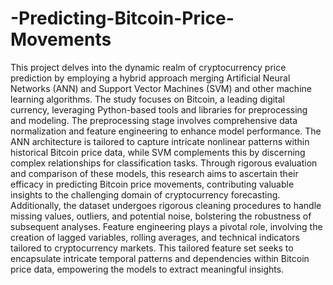 # -Predicting-Bitcoin-Price-Movements
This project delves into the dynamic realm of cryptocurrency price prediction by
employing a hybrid approach merging Artificial Neural Networks (ANN) and
Support Vector Machines (SVM) and other machine learning algorithms. The study
focuses on Bitcoin, a leading digital currency, leveraging Python-based tools and
libraries for preprocessing and modeling. The preprocessing stage involves
comprehensive data normalization and feature engineering to enhance model
performance. The ANN architecture is tailored to capture intricate nonlinear
patterns within historical Bitcoin price data, while SVM complements this by
discerning complex relationships for classification tasks. Through rigorous
evaluation and comparison of these models, this research aims to ascertain their
efficacy in predicting Bitcoin price movements, contributing valuable insights to
the challenging domain of cryptocurrency forecasting.
Additionally, the dataset undergoes rigorous cleaning procedures to handle
missing values, outliers, and potential noise, bolstering the robustness of
subsequent analyses. Feature engineering plays a pivotal role, involving the
creation of lagged variables, rolling averages, and technical indicators tailored to
cryptocurrency markets. This tailored feature set seeks to encapsulate intricate
temporal patterns and dependencies within Bitcoin price data, empowering the
models to extract meaningful insights.
